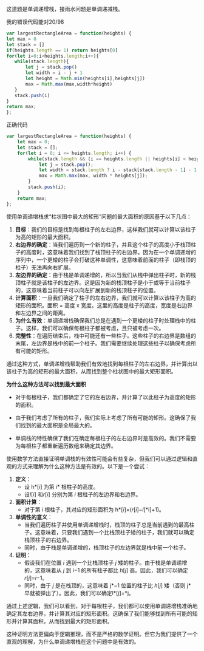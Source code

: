 这道题是单调递增栈，接雨水问题是单调递减栈。

我的错误代码能对20/98
```javaScript
var largestRectangleArea = function(heights) {
let max = 0
let stack = []
if(heights.length == 1) return heights[0]
for(let i=0;i<heights.length;i++){
   while(stack.length){
       let j = stack.pop()
       let width = i - j + 1
       let height = Math.min(heights[i],heights[j]) 
       max = Math.max(max,width*height)
   }
   stack.push(i)
}
return max;
};
```
正确代码
```javaScript
var largestRectangleArea = function(heights) {
    let max = 0;
    let stack = [];
    for(let i = 0; i <= heights.length; i++) {
        while(stack.length && (i == heights.length || heights[i] < heights[stack[stack.length - 1]])) {
            let j = stack.pop();
            let width = stack.length ? i - stack[stack.length - 1] - 1 : i;
            max = Math.max(max, width * heights[j]);
        }
        stack.push(i);
    }
    return max;
};

```

使用单调递增栈求“柱状图中最大的矩形”问题的最大面积的原因基于以下几点：

1. **目标**：我们的目标是找到每根柱子的左右边界，这样我们就可以计算以该柱子为高的矩形的最大面积。
2. **右边界的确定**：当我们遍历到一个新的柱子，并且这个柱子的高度小于栈顶柱子的高度时，这意味着我们找到了栈顶柱子的右边界。因为在一个单调递增的序列中，一个更矮的柱子会打破这种单调性，这意味着前面的柱子（即栈顶的柱子）无法再向右扩展。
3. **左边界的确定**：由于栈是单调递增的，所以当我们从栈中弹出柱子时，新的栈顶柱子就是该柱子的左边界。这是因为新的栈顶柱子是小于或等于当前柱子的，这意味着当前柱子可以向左扩展到新的栈顶柱子的位置。
4. **计算面积**：一旦我们确定了柱子的左右边界，我们就可以计算以该柱子为高的矩形的面积。面积 = 高度 x 宽度。这里的高度是柱子的高度，宽度是右边界和左边界之间的距离。
5. **为什么有效**：单调递增栈确保我们总是在遇到一个更矮的柱子时处理栈中的柱子。这样，我们可以确保每根柱子都被考虑，且只被考虑一次。
6. **完整性**：在遍历结束后，栈中可能还有一些柱子。这些柱子的右边界是数组的末尾，左边界是栈中的前一个柱子。我们需要继续处理这些柱子以确保考虑所有可能的矩形。

通过这种方式，单调递增栈帮助我们有效地找到每根柱子的左右边界，并计算出以该柱子为高的矩形的最大面积，从而找到整个柱状图中的最大矩形面积。

**为什么这种方法可以找到最大面积**

- 对于每根柱子，我们都确定了它的左右边界，并计算了以此柱子为高度的矩形的面积。

- 由于我们考虑了所有的柱子，我们实际上考虑了所有可能的矩形。这确保了我们找到的最大面积是全局最大的。

- 单调栈的特性确保了我们在确定每根柱子的左右边界时是高效的。我们不需要为每根柱子都重新遍历数组来确定其边界。

  

使用数学方法直接证明单调栈的有效性可能会有些复杂，但我们可以通过逻辑和直观的方式来理解为什么这种方法是有效的。以下是一个尝试：

1. **定义**：
   - 设 h*[*i*] 为第 i* 根柱子的高度。
   - 设*l*[*i*] 和*r*[*i*] 分别为第 *i* 根柱子的左边界和右边界。
2. **面积计算**：
   - 对于第 *i* 根柱子，其对应的矩形面积为 h*[*i*]×(*r*[*i*]−*l*[*i]+1)。
3. **单调性的意义**：
   - 当我们遍历柱子并使用单调递增栈时，栈顶的柱子总是当前遇到的最高柱子。这意味着，只要我们遇到一个比栈顶柱子矮的柱子，我们就可以确定栈顶柱子的右边界。
   - 同时，由于栈是单调递增的，栈顶柱子的左边界就是栈中前一个柱子。
4. **证明**：
   - 假设我们在位置 *i* 遇到一个比栈顶柱子 *j* 矮的柱子。由于栈是单调递增的，这意味着从 *j* 到 *i*−1 的所有柱子都比 *h*[*j*] 高。因此，我们可以确定 *r*[*j*]=*i*−1。
   - 同时，由于 *j* 是在栈顶的，这意味着 j*−1 位置的柱子比 *h*[*j*] 矮（否则 j* 早就被弹出了）。因此，我们可以确定l*[*j*]=*j。

通过上述逻辑，我们可以看到，对于每根柱子，我们都可以使用单调递增栈准确地确定其左右边界，并计算其对应的矩形面积。这确保了我们能够找到所有可能的矩形并计算其面积，从而找到最大的矩形面积。

这种证明方法更偏向于逻辑推理，而不是严格的数学证明。但它为我们提供了一个直观的理解，为什么单调递增栈在这个问题中是有效的。
